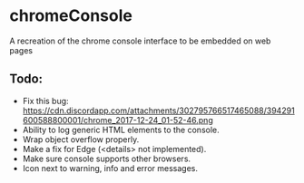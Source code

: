 # chromeConsole
A recreation of the chrome console interface to be embedded on web pages





## Todo:

* Fix this bug: https://cdn.discordapp.com/attachments/302795766517465088/394291600588800001/chrome_2017-12-24_01-52-46.png
* Ability to log generic HTML elements to the console.
* Wrap object overflow properly.
* Make a fix for Edge (\<details\> not implemented).
* Make sure console supports other browsers.
* Icon next to warning, info and error messages.

